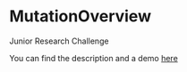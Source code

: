 # MutationOverview
Junior Research Challenge

You can find the description and a demo [here](https://nmo13.github.io/MutationOverview/
)
